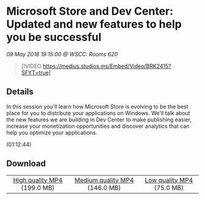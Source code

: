 # Microsoft Store and Dev Center: Updated and new features to help you be successful

*09 May 2018 19:15:00 @ WSCC: Rooms 620*

> [!VIDEO https://medius.studios.ms/Embed/Video/BRK2415?SFYT=true]

## Details

<p>In this session you'll learn how Microsoft Store is evolving to be the best place for you to distribute your applications on Windows. We'll talk about the new features we are building in Dev Center to make publishing easier, increase your monetization opportunities and discover analytics that can help you optimize your applications.</p> (01:12:44)

## Download

||||
|:--:|:----:|:-:|
|[High quality MP4](https://sec.ch9.ms/ch9/b0f6/c1d3f519-aade-4583-901a-dbd5474cb0f6/BRK2415_high.mp4) (199.0 MB)|[Medium quality MP4](https://sec.ch9.ms/ch9/b0f6/c1d3f519-aade-4583-901a-dbd5474cb0f6/BRK2415_mid.mp4) (146.0 MB)|[Low quality MP4](https://sec.ch9.ms/ch9/b0f6/c1d3f519-aade-4583-901a-dbd5474cb0f6/BRK2415.mp4) (75.0 MB)|